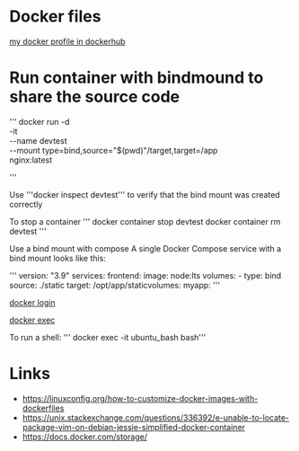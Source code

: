 # Docker files

 [my docker profile in dockerhub](https://hub.docker.com/u/mayelespino)

# Run container with bindmound to share the source code
'''
 docker run -d \
   -it \
   --name devtest \
   --mount type=bind,source="$(pwd)"/target,target=/app \
   nginx:latest

'''

Use '''docker inspect devtest'''  to verify that the bind mount was created correctly

To stop a container
'''
docker container stop devtest
docker container rm devtest
'''

Use a bind mount with compose
A single Docker Compose service with a bind mount looks like this:

'''
version: "3.9"
services:
  frontend:
    image: node:lts
    volumes:
        - type: bind
          source: ./static
          target: /opt/app/staticvolumes:
    myapp:
'''

[docker login](https://docs.docker.com/engine/reference/commandline/login/)

[docker exec](https://docs.docker.com/engine/reference/commandline/exec/)

To run a shell: ''' docker exec -it ubuntu_bash bash'''


# Links

- https://linuxconfig.org/how-to-customize-docker-images-with-dockerfiles
- https://unix.stackexchange.com/questions/336392/e-unable-to-locate-package-vim-on-debian-jessie-simplified-docker-container
- https://docs.docker.com/storage/
